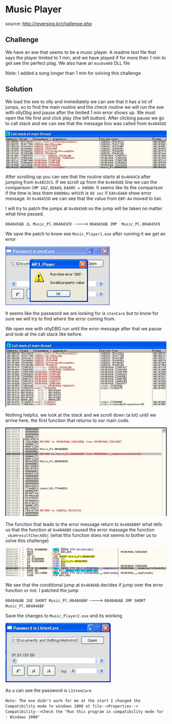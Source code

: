 # Music Player
source: http://reversing.kr/challenge.php

## Challenge
We have an exe that seems to be a music player.
A readme text file that says the player limited to 1 min, and we have played if for more then 1 min to get see the perfect plag.
We also have an `msvbvm60` DLL file

Note: I added a song longer than 1 min for solving this challenge 


## Solution

We load the exe to olly and immediately we can see that it has a lot of jumps, so to find the main routine and the check routine we will run the exe with ollyDbg and pause after the limited 1 min error shows up. We must open the file first and click play (the left button).
After clicking pause we go to call stack and we can see that the message box was called from `0x4045DE`

![](call_stack.jpg)

After scrolling up you can see that the routine starts at `0x4044C0` after jumping from `0x4023C5`.
If we scroll up from the `0x4045DE` line we can the comparison `CMP EAZ,0EA60`, `EA60h = 60000`. It seems like its the comparison if the time is less them `60000ms` which is `60 sec` if `EAX>EA60` show error message.
In `0x40455D` we can see that the value from `EBP-A4` moved to `EAX`.


I will try to patch the jumps at `0x40456B` so the jump will be taken no matter what time passed.

`0040456B JL Music_Pl.004045FE `----> `0040456B JMP  Music_Pl.004045FE `

We save the patch to knew exe `Music_Player1.exe` after running it we get an error 

![](error.jpg)

It seems like the password we are looking for is `stenCare` but to know for sure we will try to find where the error coming from.

We open exe with ollyDBG run until the error message after that we pause and look at the call stack like before.

![](call_stack_error2.jpg)

Nothing helpful, we look at the stack and we scroll down (a lot) until we arrive here, the first function that returns to our main code.

![](return_stack.jpg)

The function that leads to the error message return to `0x4046B9F` what tells us that the function at `0x4046B9` caused the error massage the function `_vbaHresultCheckObj` (what this function does not seems to bother us to solve this challenge)

![](error_function.jpg)

We see that the conditional jump at `0x4046AB` decides if jump over the error function or not.
I patched the jump

`004046AB JGE SHORT Music_Pl.004046BF` ----> `004046AB JMP SHORT Music_Pl.004046BF`

Save the changes to `Music_Player2.exe` and its working

![](solution.jpg)

As u can see the password is `LIstenCare`


`Note: The exe didn't work for me at the start I changed the Compatibility mode to windows 2000 at file-->Properties--> Compatibility-->Check the "Run this program in compatibility mode for : Windows 2000"`

